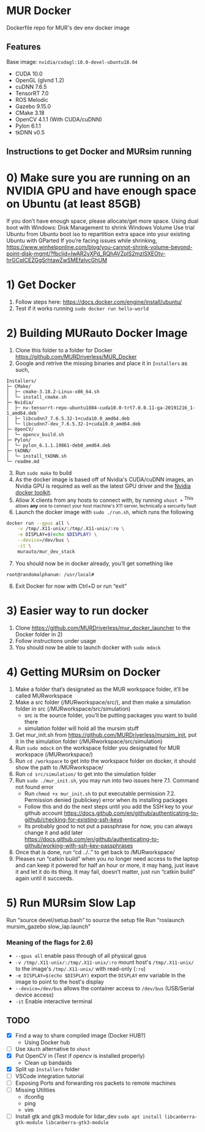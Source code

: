 # MUR Docker
Dockerfile repo for MUR's dev env docker image

## Features
Base image: `nvidia/cudagl:10.0-devel-ubuntu18.04`
 - CUDA 10.0
 - OpenGL (glvnd 1.2)
 - cuDNN 7.6.5
 - TensorRT 7.0
 - ROS Melodic
 - Gazebo 9.15.0
 - CMake 3.18
 - OpenCV 4.1.1 (With CUDA/cuDNN)
 - Pylon 6.1.1
 - tkDNN v0.5

## Instructions to get Docker and MURsim running
# 0) Make sure you are running on an NVIDIA GPU and have enough space on Ubuntu (at least 85GB)
If you don’t have enough space, please allocate/get more space.
Using dual boot with Windows:
Disk Management to shrink Windows Volume
Use trial Ubuntu from Ubuntu boot iso to repartition extra space into your existing Ubuntu with GParted
If you’re facing issues while shrinking, https://www.winhelponline.com/blog/you-cannot-shrink-volume-beyond-point-disk-mgmt/?fbclid=IwAR2yXPd_RQhAVZplS2mzlSXEOtv-hrGCqICEZGgSrhtawZwSMEfaIvcGhUM

# 1) Get Docker
1. Follow steps here: https://docs.docker.com/engine/install/ubuntu/
2. Test if it works running `sudo docker run hello-world`

# 2) Building MURauto Docker Image
1. Clone this folder to a folder for Docker https://github.com/MURDriverless/MUR_Docker
2. Google and retrive the missing binaries and place it in `Installers` as such,
```
Installers/
├─ CMake/
│  ├─ cmake-3.18.2-Linux-x86_64.sh
│  └─ install_cmake.sh
├─ Nvidia/
│  ├─ nv-tensorrt-repo-ubuntu1804-cuda10.0-trt7.0.0.11-ga-20191216_1-1_amd64.deb`
│  ├─ libcudnn7_7.6.5.32-1+cuda10.0_amd64.deb
│  └─ libcudnn7-dev_7.6.5.32-1+cuda10.0_amd64.deb
├─ OpenCV/
│  └─ opencv_build.sh
├─ Pylon/
│  └─ pylon_6.1.1.19861-deb0_amd64.deb
├─ tkDNN/
│  └─ install_tkDNN.sh
└─ readme.md
```
3. Run `sudo make` to build
4. As the docker image is based off of Nvidia's CUDA/cuDNN images, an Nvidia GPU is required as well as the latest GPU driver and the [Nvidia docker toolkit](https://docs.nvidia.com/datacenter/cloud-native/container-toolkit/install-guide.html#docker).
5. Allow X clients from any hosts to connect with, by running `xhost +`
<sup>This allows **any** one to connect your host machine's X11 server, technically a sercurity fault</sup>
6. Launch the docker image with `sudo ./run.sh`, which runs the following
```bash
docker run --gpus all \
    -v /tmp/.X11-unix/:/tmp/.X11-unix/:ro \
    -e DISPLAY=$(echo $DISPLAY) \
    --device=/dev/bus \
    -it \
    murauto/mur_dev_stack
```
7. You should now be in docker already, you’ll get something like
```
root@randomalphanum: /usr/local#
```
8. Exit Docker for now with Ctrl+D or run “exit”

# 3) Easier way to run docker
1. Clone https://github.com/MURDriverless/mur_docker_launcher to the Docker folder in 2)
2. Follow instructions under usage
3. You should now be able to launch docker with `sudo mdock`

# 4) Getting MURsim on Docker
1. Make a folder that’s designated as the MUR workspace folder, it’ll be called MURworkspace
2. Make a src folder (/MURworkspace/src/), and then make a simulation folder in src (/MURworkspace/src/simulation)
   - src is the source folder, you’ll be putting packages you want to build there
   - simulation folder will hold all the mursim stuff
3. Get mur_init.sh from https://github.com/MURDriverless/mursim_init, put it in the simulation folder (/MURworkspace/src/simulation)
4. Run `sudo mdock` on the workspace folder you designated for MUR workspace (/MURworkspace/)
5. Run `cd /workspace` to get into the workspace folder on docker, it should show the path to /MURworkspace/
6. Run `cd src/simulation/` to get into the simulation folder
7. Run `sudo ./mur_init.sh`, you may run into two issues here
7.1. Command not found error
   - Run `chmod +x mur_init.sh` to put executable permission
7.2. Permission denied (publickey) error when its installing packages
   - Follow this and do the next steps until you add the SSH key to your github account https://docs.github.com/en/github/authenticating-to-github/checking-for-existing-ssh-keys
   - Its probably good to not put a passphrase for now, you can always change it and add later https://docs.github.com/en/github/authenticating-to-github/working-with-ssh-key-passphrases
8. Once that is done, run “cd ../..” to get back to /MURworkspace/
9. Pleases run “catkin build” when you no longer need access to the laptop and can keep it powered for half an hour or more, it may hang, just leave it and let it do its thing. It may fail, doesn’t matter, just run “catkin build” again until it succeeds.

# 5) Run MURsim Slow Lap
Run “source devel/setup.bash” to source the setup file
Run “roslaunch mursim_gazebo slow_lap.launch”

### Meaning of the flags for 2.6)
 - `--gpus all` enable pass through of all physical gpus
 - `-v /tmp/.X11-unix/:/tmp/.X11-unix/:ro` mount host's `/tmp/.X11-unix/` to the image's `/tmp/.X11-unix/` with read-only (`:ro`)
 - `-e DISPLAY=$(echo $DISPLAY)` export the `DISPLAY` env variable in the image to point to the host's display
 - `--device=/dev/bus` allows the container access to `/dev/bus` (USB/Serial device access)
 - `-it` Enable interactive terminal

## TODO
 - [x] Find a way to share compiled image (Docker HUB?)
    - Using Docker hub
 - [ ] Use `XAuth` alternative to `xhost`
 - [x] Put OpenCV in (Test if opencv is installed properly)
    - Clean up bandaids
 - [x] Split up `Installers` folder
 - [ ] VSCode integration tutorial
 - [ ] Exposing Ports and forwarding ros packets to remote machines
 - [ ] Missing Utilities
    - ifconfig
    - ping
    - vim
 - [ ] Install gtk and gtk3 module for lidar_dev `sudo apt install libcanberra-gtk-module libcanberra-gtk3-module`
